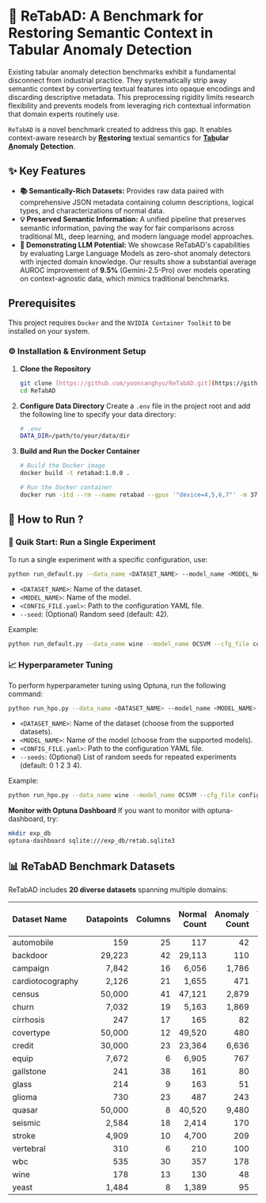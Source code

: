 # 🤔 ReTabAD: A Benchmark for Restoring Semantic Context in Tabular Anomaly Detection
Existing tabular anomaly detection benchmarks exhibit a fundamental disconnect from industrial practice. They systematically strip away semantic context by converting textual features into opaque encodings and discarding descriptive metadata. This preprocessing rigidity limits research flexibility and prevents models from leveraging rich contextual information that domain experts routinely use.

`ReTabAD` is a novel benchmark created to address this gap. It enables context-aware research by **<u>Re</u>storing** textual semantics for **<u>Tab</u>ular** **<u>A</u>nomaly** **<u>D</u>etection**.

## ✨ Key Features

* **📚 Semantically-Rich Datasets:** Provides raw data paired with comprehensive JSON metadata containing column descriptions, logical types, and characterizations of normal data.
* **💡 Preserved Semantic Information:** A unified pipeline that preserves semantic information, paving the way for fair comparisons across traditional ML, deep learning, and modern language model approaches.
* **🚀 Demonstrating LLM Potential:** We showcase ReTabAD's capabilities by evaluating Large Language Models as zero-shot anomaly detectors with injected domain knowledge. Our results show a substantial average AUROC improvement of **9.5%** (Gemini-2.5-Pro) over models operating on context-agnostic data, which mimics traditional benchmarks.

## Prerequisites

This project requires `Docker` and the `NVIDIA Container Toolkit` to be installed on your system.

### ⚙️ Installation & Environment Setup

1.  **Clone the Repository**
    ```sh
    git clone [https://github.com/yoonsanghyu/ReTabAD.git](https://github.com/yoonsanghyu/ReTabAD.git)
    cd ReTabAD
    ```

2.  **Configure Data Directory**
    Create a `.env` file in the project root and add the following line to specify your data directory:
    ```bash
    # .env
    DATA_DIR=/path/to/your/data/dir
    ```

3.  **Build and Run the Docker Container**
    ```sh
    # Build the Docker image
    docker build -t retabad:1.0.0 .

    # Run the Docker container
    docker run -itd --rm --name retabad --gpus '"device=4,5,6,7"' -m 375g -v /:/workspace retabad:1.0.0
    ```

## 🚀 How to Run ?

### 🧪 Quik Start: Run a Single Experiment
To run a single experiment with a specific configuration, use:

```sh
python run_default.py --data_name <DATASET_NAME> --model_name <MODEL_NAME> --cfg_file <CONFIG_FILE.yaml> [--seed 42]
```
- `<DATASET_NAME>`: Name of the dataset.
- `<MODEL_NAME>`: Name of the model.
- `<CONFIG_FILE.yaml>`: Path to the configuration YAML file.
- `--seed`: (Optional) Random seed (default: 42).

Example:
```sh
python run_default.py --data_name wine --model_name OCSVM --cfg_file configs/default/pyod/OCSVM.yaml --seed 42
```

### 📈 Hyperparameter Tuning
To perform hyperparameter tuning using Optuna, run the following command:

```sh
python run_hpo.py --data_name <DATASET_NAME> --model_name <MODEL_NAME> --cfg_file <CONFIG_FILE.yaml> [--seeds 0 1 2 3 4]
```
- `<DATASET_NAME>`: Name of the dataset (choose from the supported datasets).
- `<MODEL_NAME>`: Name of the model (choose from the supported models).
- `<CONFIG_FILE.yaml>`: Path to the configuration YAML file.
- `--seeds`: (Optional) List of random seeds for repeated experiments (default: 0 1 2 3 4).

Example:
```sh
python run_hpo.py --data_name wine --model_name OCSVM --cfg_file configs/hpo/pyod/OCSVM.yaml --seeds 0 1 2 3 4
```

**Monitor with Optuna Dashboard**
If you want to monitor with optuna-dashboard, try:
```sh
mkdir exp_db
optuna-dashboard sqlite:///exp_db/retab.sqlite3
```

## 📊 ReTabAD Benchmark Datasets

ReTabAD includes **20 diverse datasets** spanning multiple domains:

| Dataset Name | Datapoints | Columns | Normal Count | Anomaly Count | Anomaly Ratio (%) |
| :--- | ---:| ---:| ---:| ---:| ---:|
| automobile | 159 | 25 | 117 | 42 | 26.42 |
| backdoor | 29,223 | 42 | 29,113 | 110 | 0.38 |
| campaign | 7,842 | 16 | 6,056 | 1,786 | 22.77 |
| cardiotocography | 2,126 | 21 | 1,655 | 471 | 22.15 |
| census | 50,000 | 41 | 47,121 | 2,879 | 5.76 |
| churn | 7,032 | 19 | 5,163 | 1,869 | 26.58 |
| cirrhosis | 247 | 17 | 165 | 82 | 33.20 |
| covertype | 50,000 | 12 | 49,520 | 480 | 0.96 |
| credit | 30,000 | 23 | 23,364 | 6,636 | 22.12 |
| equip | 7,672 | 6 | 6,905 | 767 | 10.00 |
| gallstone | 241 | 38 | 161 | 80 | 33.20 |
| glass | 214 | 9 | 163 | 51 | 23.83 |
| glioma | 730 | 23 | 487 | 243 | 33.29 |
| quasar | 50,000 | 8 | 40,520 | 9,480 | 18.96 |
| seismic | 2,584 | 18 | 2,414 | 170 | 6.58 |
| stroke | 4,909 | 10 | 4,700 | 209 | 4.26 |
| vertebral | 310 | 6 | 210 | 100 | 32.26 |
| wbc | 535 | 30 | 357 | 178 | 33.27 |
| wine | 178 | 13 | 130 | 48 | 26.97 |
| yeast | 1,484 | 8 | 1,389 | 95 | 6.40 |
